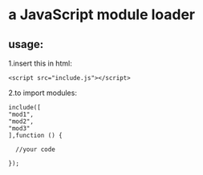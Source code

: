 # a JavaScript module loader
## usage:
1.insert this in html:

    <script src="include.js"></script>

2.to import modules:

    include([
    "mod1",
    "mod2",
    "mod3"
    ],function () {
  
      //your code
  
    });
